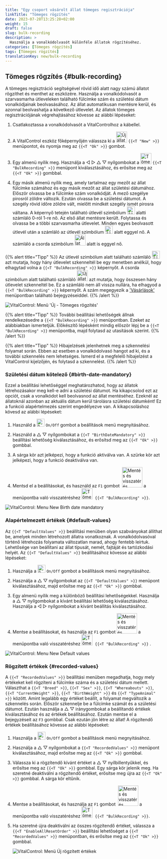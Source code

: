 ```yaml
---
title: "Egy csoport vásárolt állat tömeges regisztrációja"
linkTitle: "Tömeges rögzítés"
date: 2023-07-28T13:25:28+02:00
weight: 15
draft: false
slug: bulk-recording
description: >
  Használja a vonalkódolvasót különféle állatok rögzítéséhez.
categories: [Tömeges rögzítés]
tags: [Tömeges rögzítés]
translationKey: new/bulk-recording
---
```

## Tömeges rögzítés {#bulk-recording}

A tömeges regisztráció segítségével rövid idő alatt nagy számú állatot rögzíthet és menthet az eszközére. Használja a vonalkódolvasót a szarvasmarha útleveleken található fülcímke szám és születési dátum vonalkódjainak beolvasásához. Az állat automatikusan mentésre kerül, és azonnal beolvashatja a következő útlevelet. Az állatok tömeges regisztrációjának végrehajtásához kövesse az alábbi lépéseket:

1. Csatlakoztassa a vonalkódolvasót a VitalControlhoz a kábellel.

2. A VitalControl eszköz főképernyőjén válassza ki a <img src="/icons/main/new-animal.svg" width="35" align="bottom" alt="Új állat" /> `{{<T "New" >}}` menüpontot, és nyomja meg az `{{<T "Ok" >}}` gombot.

3. Egy almenü nyílik meg. Használja a ◁ ▷ △ ▽ nyílgombokat a <img src="/icons/main/barcode-scan.svg" width="35" align="bottom" alt="Tömeges rögzítés" /> `{{<T "BulkRecording" >}}` menüpont kiválasztásához, és erősítse meg az `{{<T "Ok" >}}` gombbal.

4. Egy másik almenü nyílik meg, amely tartalmaz egy mezőt az állat fülcímke számához és egy másik mezőt az állat születési dátumához. Először olvassa be a fülcímke szám vonalkódját. A mező szegélye pirosról zöldre változik. Ezután olvassa be a születési dátumot. A szegély rövid időre zöldre vált, mielőtt mindkét szegély ismét pirosra váltana. A képernyő tetején található útlevél szimbólum <img src="/icons/header/animal-passports.svg" width="25" align="bottom" alt="Állat útlevelek" title="Állat útlevelek" /> alatti számláló 0-ról 1-re nő. Az első állat mentésre került. Folytassa és olvassa be a többi szarvasmarha útlevelet. Minden egyes beolvasott útlevél után a számláló az útlevél szimbólum <img src="/icons/header/animal-passports.svg" width="25" align="bottom" alt="Állat útlevelek" title="Állat útlevelek" /> alatt eggyel nő. A számláló a csorda szimbólum <img src="/icons/header/group.svg" width="35" align="bottom" alt="Állat csoport"  title="Állat csoport" /> alatt is eggyel nő.


{{% alert title="Tipp" %}}
Az útlevél szimbólum alatt található számláló <img src="/icons/header/animal-passports.svg" width="25" align="bottom" alt="Állatútlevelek" title="Állatútlevelek" /> azt mutatja, hogy hány útlevelet szkenneltél be egy menetben anélkül, hogy elhagytad volna a `{{<T "BulkRecording" >}}` képernyőt. A csorda szimbólum alatt található számláló <img src="/icons/header/group.svg" width="35" align="bottom" alt="Új állat" /> azt mutatja, hogy összesen hány útlevelet szkenneltél be. Ez a számláló nem áll vissza nullára, ha elhagyod a `{{<T "BulkRecording" >}}` képernyőt. A szám megegyezik a ['Vásárlások'](../new-on-farm/purchased-animals/) menüpontban található bejegyzéseiddel.
{{% /alert %}}

   ![VitalControl: Menü 'Új - Tömeges rögzítés'](../images/bulk-recording.png "Tömeges rögzítés")

{{% alert title="Tipp" %}}
További beállítási lehetőségek állnak rendelkezésedre a `{{<T "BulkRecording" >}}` menüpontban. Ezeket az alábbiakban ismertetjük. Előkészítő lépésként mindig először lépj be a `{{<T "BulkRecording" >}}` menüpontba, majd folytasd az utasítások szerint.
{{% /alert %}}

{{% alert title="Tipp" %}}
Hibajelzések jelenhetnek meg a szkennelési folyamat során. Ebben az esetben a vonalkódolvasó hangot ad ki, és a további szkennelés nem lehetséges. Ismerd el a megfelelő hibajelzést a VitalControl kijelzőjén, és folytasd a szkennelést.
{{% /alert %}}

### Születési dátum kötelező {#birth-date-mandatory}

Ezzel a beállítási lehetőséggel meghatározhatod, hogy az állatok létrehozásakor meg kell-e adni a születési dátumot. Ha kikapcsolod ezt az opciót, csak a vonalkódot kell beolvasnod az állat mentéséhez. Ezeknél az állatoknál azonban az aktuális dátum kerül tárolásra születési dátumként! Ez a funkció alapértelmezés szerint engedélyezve van. A kikapcsoláshoz kövesd az alábbi lépéseket:

1. Használd a <img src="/icons/gear.svg" width="25" align="bottom" alt="Beállítások menü" /> `On/Off` gombot a beállítások menü megnyitásához.

2. Használd a △ ▽ nyílgombokat a `{{<T "BirthDateMandatory" >}}` beállítási lehetőség kiválasztásához, és erősítsd meg az `{{<T "Ok" >}}` gombbal.

3. A sárga kör azt jelképezi, hogy a funkció aktiválva van. A szürke kör azt jelképezi, hogy a funkció deaktiválva van.

4. Mentsd el a beállításokat, és használd az `F1` gombot &nbsp;<img src="/icons/footer/save_exit.svg" width="65" align="bottom" alt="Mentés és visszatérés" /> a menüpontba való visszatéréshez <img src="/icons/main/barcode-scan.svg" width="35" align="bottom" alt="Tömeges rögzítés" />&nbsp; `{{<T "BulkRecording" >}}`.

![VitalControl: Menu New Birth date mandatory](../images/birthdate.png "Születési dátum kötelező")

### Alapértelmezett értékek {#default-values}

Az `{{<T "DefaultValues" >}}` beállítási menüben olyan szabványokat állíthat be, amelyek minden létrehozott állatra vonatkoznak. A vonalkódolvasóval történő létrehozás folyamata változatlan marad, ahogy fentebb leírtuk. Lehetősége van beállítani az állat típusát, nemét, fajtáját és tartózkodási helyét. Az `{{<T "DefaultValues" >}}` beállításához kövesse az alábbi lépéseket:

1. Használja a <img src="/icons/gear.svg" width="25" align="bottom" alt="Beállítások menü" /> `On/Off` gombot a beállítások menü megnyitásához.

2. Használja a △ ▽ nyílgombokat az `{{<T "DefaultValues" >}}` menüpont kiválasztásához, majd erősítse meg az `{{<T "Ok" >}}` gombbal.

3. Egy almenü nyílik meg a különböző beállítási lehetőségekkel. Használja a △ ▽ nyílgombokat a kívánt beállítási lehetőség kiválasztásához. Használja a ◁ ▷ nyílgombokat a kívánt beállítás kiválasztásához.

4. Mentse a beállításokat, és használja az `F1` gombot&nbsp;<img src="/icons/footer/save_exit.svg" width="65" align="bottom" alt="Mentés és visszatérés" /> a menüpontba való visszatéréshez <img src="/icons/main/barcode-scan.svg" width="35" align="bottom" alt="Tömeges rögzítés" />&nbsp; `{{<T "BulkRecording" >}}` .

![VitalControl: Menu New Default values](../images/defaultvalues.png "Alapértelmezett értékek")

### Rögzített értékek {#recorded-values}

A `{{<T "RecordedValues" >}}` beállítási menüben megadhatja, hogy mely értékeket kell rögzíteni a fülcímke száma és a születési dátum mellett. Választhat a `{{<T "Breed" >}}`, `{{<T "Sex" >}}`, `{{<T "Whereabouts" >}}`, `{{<T "CurrentWeight" >}}`, `{{<T "BirthWeight" >}}` és `{{<T "TypeAnimal" >}}` között. Amint legalább egy értéket beállít, a folyamat megváltozik a szkennelés során. Először szkennelje be a fülcímke számát és a születési dátumot. Ezután használja a △ ▽ iránygombokat a beállítandó értékek kiválasztásához és az értékek beállításához. Ezután mentse el a bejegyzéseit az `F3` gombbal. Csak ezután jön létre az állat! A rögzítendő értékek beállításához kövesse az alábbi lépéseket:

1. Használja a <img src="/icons/gear.svg" width="25" align="bottom" alt="Beállítások menü" /> `On/Off` gombot a beállítások menü megnyitásához.

2. Használja a △ ▽ nyílgombokat a `{{<T "RecordedValues" >}}` menüpont kiválasztásához, majd erősítse meg az `{{<T "Ok" >}}` gombbal.

3. Válassza ki a rögzítendő kívánt értéket a △ ▽ nyílbillentyűkkel, és erősítse meg az `{{<T "Ok" >}}` gombbal. Egy sárga kör jelenik meg. Ha szeretné deaktiválni a rögzítendő értéket, erősítse meg újra az `{{<T "Ok" >}}` gombbal. A sárga kör eltűnik.

4. Mentse a beállításokat, és használja az `F1` gombot &nbsp;<img src="/icons/footer/save_exit.svg" width="65" align="bottom" alt="Mentés és visszatérés" /> a menüpontba való visszatéréshez <img src="/icons/main/barcode-scan.svg" width="35" align="bottom" alt="Tömeges rögzítés" />&nbsp; `{{<T "BulkRecording" >}}`.

5. Ha szeretné újra deaktiválni az összes rögzítendő értéket, válassza a `{{<T "EnableAllResetOrder" >}}` beállítási lehetőséget a `{{<T "RecordedValues" >}}` menüpontban, és erősítse meg az `{{<T "Ok" >}}` gombbal.

   ![VitalControl: Menü Új rögzített értékek](../images/recordvalues.png "Rögzített értékek")

